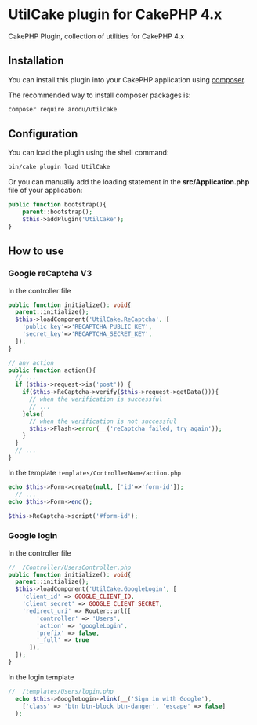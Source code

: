 # UtilCake plugin for CakePHP 4.x

CakePHP Plugin, collection of utilities for CakePHP 4.x

## Installation

You can install this plugin into your CakePHP application using [composer](https://getcomposer.org).

The recommended way to install composer packages is:

```sh
composer require arodu/utilcake
```

## Configuration

You can load the plugin using the shell command:

```sh
bin/cake plugin load UtilCake
```

Or you can manually add the loading statement in the **src/Application.php** file of your application:

```php
public function bootstrap(){
    parent::bootstrap();
    $this->addPlugin('UtilCake');
}
```

## How to use

### Google reCaptcha V3

In the controller file

```php
public function initialize(): void{
  parent::initialize();
  $this->loadComponent('UtilCake.ReCaptcha', [
    'public_key'=>'RECAPTCHA_PUBLIC_KEY',
    'secret_key'=>'RECAPTCHA_SECRET_KEY',
  ]);
}

// any action
public function action(){
  // ...
  if ($this->request->is('post')) {
    if($this->ReCaptcha->verify($this->request->getData())){
      // when the verification is successful
      // ...
    }else{
      // when the verification is not successful
      $this->Flash->error(__('reCaptcha failed, try again'));
    }
  }
  // ...
}
```

In the template `templates/ControllerName/action.php`

```php
echo $this->Form->create(null, ['id'=>'form-id']);
  // ...
echo $this->Form->end();

$this->ReCaptcha->script('#form-id');
```

### Google login

In the controller file

```php
//  /Controller/UsersController.php
public function initialize(): void{
  parent::initialize();
  $this->loadComponent('UtilCake.GoogleLogin', [
    'client_id' => GOOGLE_CLIENT_ID,
    'client_secret' => GOOGLE_CLIENT_SECRET,
    'redirect_uri' => Router::url([
        'controller' => 'Users',
        'action' => 'googleLogin',
        'prefix' => false,
        '_full' => true
      ]),
  ]);
}
```

In the login template

```php
//  /templates/Users/login.php
  echo $this->GoogleLogin->link(__('Sign in with Google'),
    ['class' => 'btn btn-block btn-danger', 'escape' => false]
  );
```

